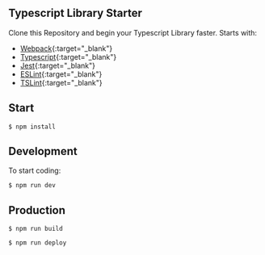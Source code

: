 ## Typescript Library Starter

Clone this Repository and begin your Typescript Library faster.
Starts with:
 - [Webpack](https://webpack.js.org/){:target="_blank"}
 - [Typescript](https://www.typescriptlang.org/){:target="_blank"}
 - [Jest](https://facebook.github.io/jest/){:target="_blank"}
 - [ESLint](https://eslint.org/){:target="_blank"}
 - [TSLint](https://palantir.github.io/tslint/){:target="_blank"}


## Start
```
$ npm install
```

## Development
To start coding:
```
$ npm run dev
```

## Production
```
$ npm run build
```
```
$ npm run deploy
```
